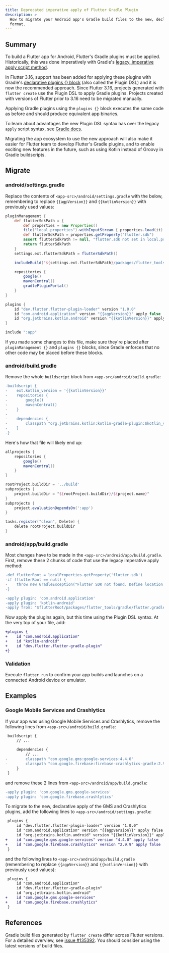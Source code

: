 ```yaml
---
title: Deprecated imperative apply of Flutter Gradle Plugin
description: >
  How to migrate your Android app's Gradle build files to the new, declarative
  format.
---
```


## Summary

To build a Flutter app for Android, Flutter's Gradle plugins must be applied.
Historically, this was done imperatively with Gradle's
[legacy, imperative apply script method][].

In Flutter 3.16, support has been added for applying these plugins with Gradle's
[declarative plugins {} block][] (also called the Plugin DSL) and it is
now the recommended approach. Since Flutter 3.16, projects generated with
`flutter create` use the Plugin DSL to apply Gradle plugins. Projects created
with versions of Flutter prior to 3.16 need to be migrated manually.

Applying Gradle plugins using the `plugins {}` block executes the same code as
before and should produce equivalent app binaries.

To learn about advantages the new Plugin DSL syntax has over the legacy `apply`
script syntax, see [Gradle docs][plugins block].

Migrating the app ecosystem to use the new approach will also make it easier for
Flutter team to develop Flutter's Gradle plugins, and to enable exciting new
features in the future, such as using Kotlin instead of Groovy in Gradle
buildscripts.

## Migrate

### android/settings.gradle

Replace the contents of `<app-src>/android/settings.gradle` with the below,
remembering to replace `{{agpVersion}}` and `{{kotlinVersion}}` with previously
used values:

```gradle
pluginManagement {
    def flutterSdkPath = {
        def properties = new Properties()
        file("local.properties").withInputStream { properties.load(it) }
        def flutterSdkPath = properties.getProperty("flutter.sdk")
        assert flutterSdkPath != null, "flutter.sdk not set in local.properties"
        return flutterSdkPath
    }
    settings.ext.flutterSdkPath = flutterSdkPath()

    includeBuild("${settings.ext.flutterSdkPath}/packages/flutter_tools/gradle")

    repositories {
        google()
        mavenCentral()
        gradlePluginPortal()
    }
}

plugins {
    id "dev.flutter.flutter-plugin-loader" version "1.0.0"
    id "com.android.application" version "{{agpVersion}}" apply false
    id "org.jetbrains.kotlin.android" version "{{kotlinVersion}}" apply false
}

include ":app"
```

If you made some changes to this file, make sure they're placed after
`pluginManagement {}` and `plugins {}` blocks, since Gradle enforces that no
other code may be placed before these blocks.

### android/build.gradle

Remove the whole `buildscript` block from `<app-src/android/build.gradle`:

```diff
-buildscript {
-    ext.kotlin_version = '{{kotlinVersion}}'
-    repositories {
-        google()
-        mavenCentral()
-    }
-
-    dependencies {
-        classpath "org.jetbrains.kotlin:kotlin-gradle-plugin:$kotlin_version"
-    }
-}
```

Here's how that file will likely end up:

```gradle
allprojects {
    repositories {
        google()
        mavenCentral()
    }
}

rootProject.buildDir = '../build'
subprojects {
    project.buildDir = "${rootProject.buildDir}/${project.name}"
}
subprojects {
    project.evaluationDependsOn(':app')
}

tasks.register("clean", Delete) {
    delete rootProject.buildDir
}
```

### android/app/build.gradle

Most changes have to be made in the `<app-src>/android/app/build.gradle`. First,
remove these 2 chunks of code that use the legacy imperative apply method:

```diff
-def flutterRoot = localProperties.getProperty('flutter.sdk')
-if (flutterRoot == null) {
-    throw new GradleException("Flutter SDK not found. Define location with flutter.sdk in the local.properties file.")
-}
```

```diff
-apply plugin: 'com.android.application'
-apply plugin: 'kotlin-android'
-apply from: "$flutterRoot/packages/flutter_tools/gradle/flutter.gradle"
```

Now apply the plugins again, but this time using the Plugin DSL syntax. At the
very top of your file, add:

```diff
+plugins {
+    id "com.android.application"
+    id "kotlin-android"
+    id "dev.flutter.flutter-gradle-plugin"
+}
```

### Validation

Execute `flutter run` to confirm your app builds and launches on a connected
Android device or emulator.

## Examples

### Google Mobile Services and Crashlytics

If your app was using Google Mobile Services and Crashlytics, remove the
following lines from `<app-src>/android/build.gradle`:

```diff
 buildscript {
     // ...

     dependencies {
         // ...
-        classpath "com.google.gms:google-services:4.4.0"
-        classpath "com.google.firebase:firebase-crashlytics-gradle:2.9.9"
     }
 }
```

and remove these 2 lines from `<app-src>/android/app/build.gradle`:

```diff
-apply plugin: 'com.google.gms.google-services'
-apply plugin: 'com.google.firebase.crashlytics'
```

To migrate to the new, declarative apply of the GMS and Crashlytics plugins, add
the following lines to `<app-src>/android/settings.gradle`:

```diff
 plugins {
     id "dev.flutter.flutter-plugin-loader" version "1.0.0"
     id "com.android.application" version "{{agpVersion}}" apply false
     id "org.jetbrains.kotlin.android" version "{{kotlinVersion}}" apply false
+    id "com.google.gms.google-services" version "4.4.0" apply false
+    id "com.google.firebase.crashlytics" version "2.9.9" apply false
 }
```

and the following lines to `<app-src>/android/app/build.gradle` (remembering to
replace `{{agpVersion}}` and `{{kotlinVersion}}` with previously used values):

```diff
 plugins {
     id "com.android.application"
     id "dev.flutter.flutter-gradle-plugin"
     id "org.jetbrains.kotlin.android"
+    id "com.google.gms.google-services"
+    id "com.google.firebase.crashlytics"
 }
```

## References

Gradle build files generated by `flutter create` differ across Flutter versions.
For a detailed overview, see [issue #135392][]. You should consider using the
latest versions of build files.

[legacy, imperative apply script method]: https://docs.gradle.org/8.5/userguide/plugins.html#sec:script_plugins
[declarative plugins {} block]: https://docs.gradle.org/8.5/userguide/plugins.html#sec:plugins_block
[plugins block]: https://docs.gradle.org/current/userguide/plugins.html#plugins_dsl_limitations
[issue #135392]: https://github.com/flutter/flutter/issues/135392
